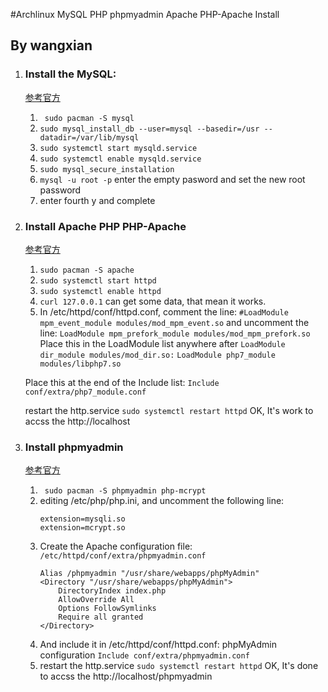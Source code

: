 #Archlinux MySQL PHP phpmyadmin Apache PHP-Apache Install

## By wangxian

1. ### Install the MySQL:
	[参考官方](https://wiki.archlinux.org/index.php/MySQL)
	1. ` sudo pacman -S mysql`
	2. ` sudo mysql_install_db --user=mysql --basedir=/usr --datadir=/var/lib/mysql `
	3. ` sudo systemctl start mysqld.service `
	4. ` sudo systemctl enable mysqld.service `
	5. ` sudo mysql_secure_installation `
	6. ` mysql -u root -p ` enter the empty pasword and set the new root password 
	7. enter fourth y and complete

2. ### Install Apache PHP PHP-Apache
	[参考官方](https://wiki.archlinux.org/index.php/Apache_HTTP_Server)
	1. ` sudo pacman -S apache `
	2. ` sudo systemctl start httpd `
	3. ` sudo systemctl enable httpd `
	4. ` curl 127.0.0.1 ` can get some data, that mean it works.
	5. In /etc/httpd/conf/httpd.conf, 
	comment the line:
		` #LoadModule mpm_event_module modules/mod_mpm_event.so `
    and uncomment the line:
    	` LoadModule mpm_prefork_module modules/mod_mpm_prefork.so `
    Place this in the LoadModule list anywhere after
    `LoadModule dir_module modules/mod_dir.so:`
    `LoadModule php7_module modules/libphp7.so`
    
    Place this at the end of the Include list:
    `Include conf/extra/php7_module.conf`
    
    restart the http.service
    `sudo systemctl restart httpd`
    OK, It's work to accss the http://localhost

3. ### Install phpmyadmin
	[参考官方](https://wiki.archlinux.org/index.php/PhpMyAdmin)
    1. ` sudo pacman -S phpmyadmin php-mcrypt`
    2. editing /etc/php/php.ini, and uncomment the following line:
    	```
        extension=mysqli.so
        extension=mcrypt.so
        ```
    3. Create the Apache configuration file:
        `/etc/httpd/conf/extra/phpmyadmin.conf`
    	```
        Alias /phpmyadmin "/usr/share/webapps/phpMyAdmin"
        <Directory "/usr/share/webapps/phpMyAdmin">
            DirectoryIndex index.php
            AllowOverride All
            Options FollowSymlinks
            Require all granted
        </Directory>
    	```
    4. And include it in /etc/httpd/conf/httpd.conf:
    	phpMyAdmin configuration
		`Include conf/extra/phpmyadmin.conf`
    5. restart the http.service
    	` sudo systemctl restart httpd `
    	OK, It's done to accss the http://localhost/phpmyadmin
